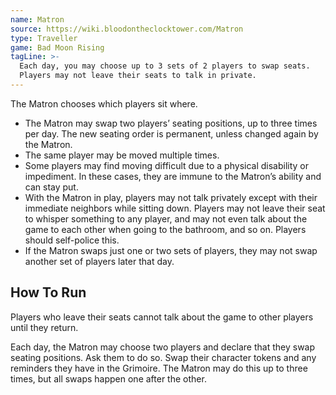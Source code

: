 ```yaml
---
name: Matron
source: https://wiki.bloodontheclocktower.com/Matron
type: Traveller
game: Bad Moon Rising
tagLine: >-
  Each day, you may choose up to 3 sets of 2 players to swap seats.
  Players may not leave their seats to talk in private.
---
```


The Matron chooses which players sit where.

- The Matron may swap two players’ seating positions, up to three times
  per day. The new seating order is permanent, unless changed again by
  the Matron.
- The same player may be moved multiple times.
- Some players may find moving difficult due to a physical disability or
  impediment. In these cases, they are immune to the Matron’s ability
  and can stay put.
- With the Matron in play, players may not talk privately except with
  their immediate neighbors while sitting down. Players may not leave
  their seat to whisper something to any player, and may not even talk
  about the game to each other when going to the bathroom, and so on.
  Players should self-police this.
- If the Matron swaps just one or two sets of players, they may not swap
  another set of players later that day.

## How To Run

Players who leave their seats cannot talk about the game to other
players until they return.

Each day, the Matron may choose two players and declare that they swap
seating positions. Ask them to do so. Swap their character tokens and
any reminders they have in the Grimoire. The Matron may do this up to
three times, but all swaps happen one after the other.
